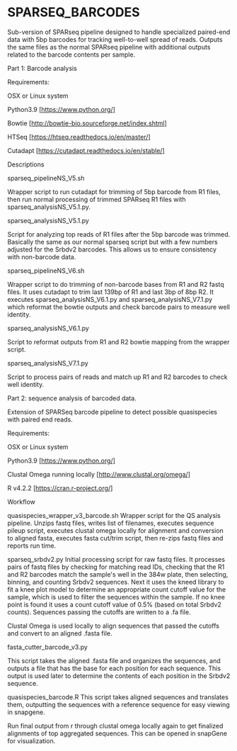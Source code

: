 # SPARSEQ_BARCODES
Sub-version of SPARseq pipeline designed to handle specialized paired-end data with 5bp barcodes for tracking well-to-well spread of reads.  Outputs the same files as the normal SPARseq pipeline with additional outputs related to the barcode contents per sample. 


Part 1: Barcode analysis

Requirements:

OSX or Linux system

Python3.9 [https://www.python.org/]

Bowtie [http://bowtie-bio.sourceforge.net/index.shtml]

HTSeq [https://htseq.readthedocs.io/en/master/]

Cutadapt [https://cutadapt.readthedocs.io/en/stable/]

Descriptions

sparseq_pipelineNS_V5.sh

Wrapper script to run cutadapt for trimming of 5bp barcode from R1 files, then run normal processing of trimmed SPARseq R1 files with sparseq_analysisNS_V5.1.py. 

sparseq_analysisNS_V5.1.py

Script for analyzing top reads of R1 files after the 5bp barcode was trimmed. Basically the same as our normal sparseq script but with a few numbers adjusted for the Srbdv2 barcodes. This allows us to ensure consistency with non-barcode data.

sparseq_pipelineNS_V6.sh

Wrapper script to do trimming of non-barcode bases from R1 and R2 fastq files. It uses cutadapt to trim last 139bp of R1 and last 3bp of 8bp R2. It executes sparseq_analysisNS_V6.1.py and sparseq_analysisNS_V7.1.py which reformat the bowtie outputs and check barcode pairs to measure well identity.
 
sparseq_analysisNS_V6.1.py

Script to reformat outputs from R1 and R2 bowtie mapping from the wrapper script. 

sparseq_analysisNS_V7.1.py

Script to process pairs of reads and match up R1 and R2 barcodes to check well identity. 





Part 2: sequence analysis of barcoded data.

Extension of SPARSeq barcode pipeline to detect possible quasispecies with paired end reads.

Requirements:

OSX or Linux system

Python3.9 [https://www.python.org/]

Clustal Omega running locally [http://www.clustal.org/omega/]

R v4.2.2 [https://cran.r-project.org/]

Workflow

quasispecies_wrapper_v3_barcode.sh
Wrapper script for the QS analysis pipeline. Unzips fastq files, writes list of filenames, executes sequence pileup script, executes clustal omega locally for alignment and conversion to aligned fasta, executes fasta cut/trim script, then re-zips fastq files and reports run time. 

sparseq_srbdv2.py
Initial processing script for raw fastq files. It processes pairs of fastq files by checking for matching read IDs, checking that the R1 and R2 barcodes match the sample's well in the 384w plate, then selecting, binning, and counting Srbdv2 sequences. Next it uses the kneed library to fit a knee plot model to determine an appropriate count cutoff value for the sample, which is used to filter the sequences within the sample. If no knee point is found it uses a count cutoff value of 0.5% (based on total Srbdv2 counts). Sequences passing the cutoffs are written to a .fa file.

Clustal Omega is used locally to align sequences that passed the cutoffs and convert to an aligned .fasta file.

fasta_cutter_barcode_v3.py

This script takes the aligned .fasta file and organizes the sequences, and outputs a file that has the base for each position for each sequence. This output is used later to determine the contents of each position in the Srbdv2 sequence.

quasispecies_barcode.R
This script takes aligned sequences and translates them, outputting the sequences with a reference sequence for easy viewing in snapgene.

Run final output from r through clustal omega locally again to get finalized alignments of top aggregated sequences. This can be opened in snapGene for visualization.
